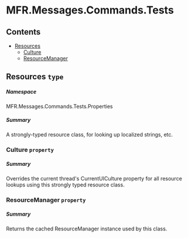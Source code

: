 <a name='assembly'></a>
# MFR.Messages.Commands.Tests

## Contents

- [Resources](#T-MFR-Objects-Messages-Commands-Tests-Properties-Resources 'MFR.Messages.Commands.Tests.Properties.Resources')
  - [Culture](#P-MFR-Objects-Messages-Commands-Tests-Properties-Resources-Culture 'MFR.Messages.Commands.Tests.Properties.Resources.Culture')
  - [ResourceManager](#P-MFR-Objects-Messages-Commands-Tests-Properties-Resources-ResourceManager 'MFR.Messages.Commands.Tests.Properties.Resources.ResourceManager')

<a name='T-MFR-Objects-Messages-Commands-Tests-Properties-Resources'></a>
## Resources `type`

##### Namespace

MFR.Messages.Commands.Tests.Properties

##### Summary

A strongly-typed resource class, for looking up localized strings, etc.

<a name='P-MFR-Objects-Messages-Commands-Tests-Properties-Resources-Culture'></a>
### Culture `property`

##### Summary

Overrides the current thread's CurrentUICulture property for all
  resource lookups using this strongly typed resource class.

<a name='P-MFR-Objects-Messages-Commands-Tests-Properties-Resources-ResourceManager'></a>
### ResourceManager `property`

##### Summary

Returns the cached ResourceManager instance used by this class.

